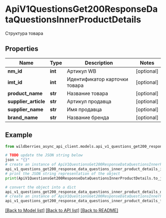 # ApiV1QuestionsGet200ResponseDataQuestionsInnerProductDetails

Структура товара

## Properties

Name | Type | Description | Notes
------------ | ------------- | ------------- | -------------
**nm_id** | **int** | Артикул WB | [optional] 
**imt_id** | **int** | Идентификатор карточки товара | [optional] 
**product_name** | **str** | Название товара | [optional] 
**supplier_article** | **str** | Артикул продавца | [optional] 
**supplier_name** | **str** | Имя продавца | [optional] 
**brand_name** | **str** | Название бренда | [optional] 

## Example

```python
from wildberries_async_api_client.models.api_v1_questions_get200_response_data_questions_inner_product_details import ApiV1QuestionsGet200ResponseDataQuestionsInnerProductDetails

# TODO update the JSON string below
json = "{}"
# create an instance of ApiV1QuestionsGet200ResponseDataQuestionsInnerProductDetails from a JSON string
api_v1_questions_get200_response_data_questions_inner_product_details_instance = ApiV1QuestionsGet200ResponseDataQuestionsInnerProductDetails.from_json(json)
# print the JSON string representation of the object
print(ApiV1QuestionsGet200ResponseDataQuestionsInnerProductDetails.to_json())

# convert the object into a dict
api_v1_questions_get200_response_data_questions_inner_product_details_dict = api_v1_questions_get200_response_data_questions_inner_product_details_instance.to_dict()
# create an instance of ApiV1QuestionsGet200ResponseDataQuestionsInnerProductDetails from a dict
api_v1_questions_get200_response_data_questions_inner_product_details_from_dict = ApiV1QuestionsGet200ResponseDataQuestionsInnerProductDetails.from_dict(api_v1_questions_get200_response_data_questions_inner_product_details_dict)
```
[[Back to Model list]](../README.md#documentation-for-models) [[Back to API list]](../README.md#documentation-for-api-endpoints) [[Back to README]](../README.md)


